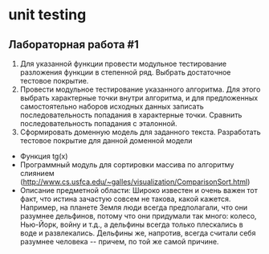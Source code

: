 # unit testing
## Лабораторная работа #1
1. Для указанной функции провести модульное тестирование разложения функции в степенной ряд. Выбрать достаточное тестовое покрытие.
2. Провести модульное тестирование указанного алгоритма. Для этого выбрать характерные точки внутри алгоритма, и для предложенных самостоятельно наборов исходных данных записать последовательность попадания в характерные точки. Сравнить последовательность попадания с эталонной.
3. Сформировать доменную модель для заданного текста.  Разработать тестовое покрытие для данной доменной модели

* Функция tg(x)
* Программный модуль для сортировки массива по алгоритму слиянием (http://www.cs.usfca.edu/~galles/visualization/ComparisonSort.html)
* Описание предметной области:
Широко известен и очень важен тот факт, что истина зачастую совсем не такова, какой кажется. Например, на планете Земля люди всегда предполагали, что они разумнее дельфинов, потому что они придумали так много: колесо, Нью-Йорк, войну и т.д., а дельфины всегда только плескались в воде и развлекались. Дельфины же, напротив, всегда считали себя разумнее человека -- причем, по той же самой причине.
